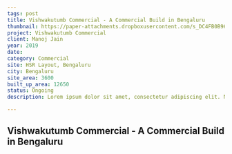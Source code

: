 ```yaml
---
tags: post
title: Vishwakutumb Commercial - A Commercial Build in Bengaluru
thumbnail: https://paper-attachments.dropboxusercontent.com/s_DC4FB0B9607DB9D32A7EBE677499BBA00B73E71EEEDF9680B08CE52E1820C8D0_1729321099940_IMG_8664.jpg
project: Vishwakutumb Commercial
client: Manoj Jain
year: 2019
date:
category: Commercial
site: HSR Layout, Bengaluru
city: Bengaluru
site_area: 3600
built_up_area: 12650
status: Ongoing
description: Lorem ipsum dolor sit amet, consectetur adipiscing elit. Nullam ultricies interdum tortor, sit amet gravida ipsum fermentum ut. Aenean sagittis metus justo, at vestibulum elit malesuada a. Suspendisse dictum, sapien eu tincidunt convallis, elit urna rhoncus leo, ac fermentum lorem libero in magna. Integer scelerisque odio et convallis faucibus.

---
```


## Vishwakutumb Commercial - A Commercial Build in Bengaluru

